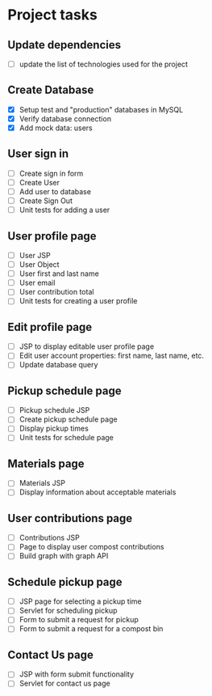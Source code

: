 # Project tasks

## Update dependencies
- [ ] update the list of technologies used for the project

## Create Database
- [x] Setup test and "production" databases in MySQL
- [x] Verify database connection
- [x] Add mock data: users

## User sign in
- [ ] Create sign in form
- [ ] Create User
- [ ] Add user to database
- [ ] Create Sign Out
- [ ] Unit tests for adding a user

## User profile page
- [ ] User JSP
- [ ] User Object
- [ ] User first and last name
- [ ] User email 
- [ ] User contribution total
- [ ] Unit tests for creating a user profile

## Edit profile page
- [ ] JSP to display editable user profile page
- [ ] Edit user account properties: first name, last name, etc.
- [ ] Update database query

## Pickup schedule page
- [ ] Pickup schedule JSP
- [ ] Create pickup schedule page
- [ ] Display pickup times
- [ ] Unit tests for schedule page

## Materials page
- [ ] Materials JSP
- [ ] Display information about acceptable materials

## User contributions page
- [ ] Contributions JSP 
- [ ] Page to display user compost contributions
- [ ] Build graph with graph API

## Schedule pickup page
- [ ] JSP page for selecting a pickup time
- [ ] Servlet for scheduling pickup
- [ ] Form to submit a request for pickup
- [ ] Form to submit a request for a compost bin

## Contact Us page
- [ ] JSP with form submit functionality
- [ ] Servlet for contact us page